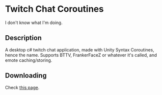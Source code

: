 # Twitch Chat Coroutines

I don't know what I'm doing. 

## Description
A desktop c# twitch chat application, made with Unity Syntax Coroutines, hence the name. Supports BTTV, FrankerFaceZ or whatever it's called, and emote caching/storing. 

## Downloading

Check [this page](https://github.com/detolly/twitchchatcoroutines/releases). 
